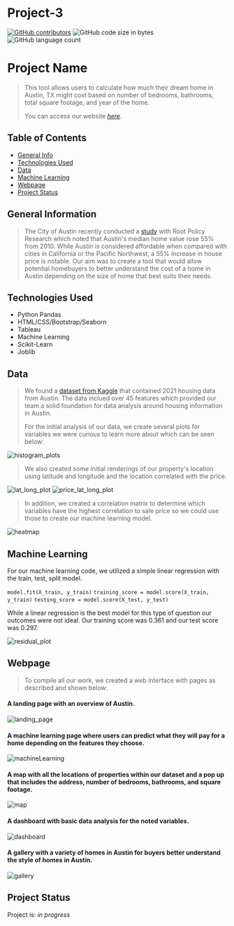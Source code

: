 # Project-3

[![GitHub contributors](https://img.shields.io/github/contributors/kflores56/project-3?logo=Github&style=for-the-badge)](https://github.com/kflores56/project_3/graphs/contributors)
![GitHub code size in bytes](https://img.shields.io/github/languages/code-size/kflores56/project-3?style=for-the-badge)
![GitHub language count](https://img.shields.io/github/languages/count/kflores56/project-3?style=for-the-badge)

# Project Name
> This tool allows users to calculate how much their dream home in Austin, TX might cost based on number of bedrooms, bathrooms, total square footage, and year of the home.  
>
> You can access our website [_here_](https://kflores56.github.io/project-3/). <!-- If you have the project hosted somewhere, include the link here. -->

## Table of Contents
* [General Info](#general-information)
* [Technologies Used](#technologies-used)
* [Data](#data)
* [Machine Learning](#machine-learning)
* [Webpage](#webpage)
* [Project Status](#project-status)
<!-- * [License](#license) -->


## General Information
> The City of Austin recently conducted  a [study](https://austintexas.gov/sites/default/files/files/Housing/Austin%20HMA_final.pdf) with Root Policy Research which noted that Austin's median home value rose 55% from 2010. While Austin is considered affordable when compared with cities in California or the Pacific Northwest, a 55% increase in house price is notable. Our aim was to create a tool that would allow potential homebuyers to better understand the cost of a home in Austin depending on the size of home that best suits their needs. 


## Technologies Used
- Python Pandas 
- HTML/CSS/Bootstrap/Seaborn
- Tableau
- Machine Learning 
- Scikit-Learn
- Joblib


## Data
> We found a [dataset from Kaggle](https://www.kaggle.com/ericpierce/austinhousingprices) that contained 2021 housing data from Austin. The data inclued over 45 features which provided our team a solid foundation for data analysis around housing information in Austin. 
>
> For the initial analysis of our data, we create several plots for variables we were curious to learn more about which can be seen below:

![histogram_plots](./images/feature_histogram_plots.png)

> We also created some initial renderings of our property's location using latitude and longitude and the location correlated with the price. 

![lat_long_plot](./images/lat_long_plot.png)
![price_lat_long_plot](./images/price_lat_long_plot.png)

> In addition, we created a correlation matrix to determine which variables have the highest correlation to sale price so we could use those to create our machine learning model. 

![heatmap](./images/heatmap.png)


## Machine Learning

For our machine learning code, we utilized a simple linear regression with the train, test, split model. 

`model.fit(X_train, y_train)`
`training_score = model.score(X_train, y_train)`
`testing_score = model.score(X_test, y_test)`

While a linear regression is the best model for this type of question our outcomes were not ideal. Our training score was 0.361 and our test score was 0.297. 

![residual_plot](./images/residual_plot.png)

## Webpage
> To compile all our work, we created a web interface with pages as described and shown below:
#### A landing page with an overview of Austin.
![landing_page](./images/landing_page.png)

#### A machine learning page where users can predict what they will pay for a home depending on the features they choose. 
![machineLearning](./images/machineLearning.png)

#### A map with all the locations of properties within our dataset and a pop up that includes the address, number of bedrooms, bathrooms, and square footage. 
![map](./images/map.png)

#### A dashboard with basic data analysis for the noted variables. 
![dashboard](./images/dashboard.png)

#### A gallery with a variety of homes in Austin for buyers better understand the style of homes in Austin.
![gallery](./images/gallery.png)


## Project Status
Project is: _in progress_ 

